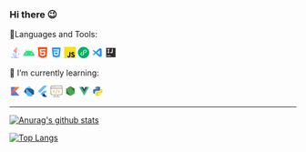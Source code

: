 ### Hi there 😉
<!--
**Dianian/Dianian** is a ✨ _special_ ✨ repository because its `README.md` (this file) appears on your GitHub profile.

Here are some ideas to get you started:

- 🔭 I’m currently working on ...
- 🌱 I’m currently learning ...
- 👯 I’m looking to collaborate on ...
- 🤔 I’m looking for help with ...
- 💬 Ask me about ...
- 📫 How to reach me: ...
- 😄 Pronouns: ...
- ⚡ Fun fact: ...
-->
🔭Languages and Tools:   
   
<code><img height="20" src="https://github.com/Dianian/Dianian/blob/master/icon/java.png"></code>
<code><img height="20" src="https://github.com/Dianian/Dianian/blob/master/icon/android.png"></code>
<code><img height="20" src="https://github.com/Dianian/Dianian/blob/master/icon/html.png"></code>
<code><img height="20" src="https://github.com/Dianian/Dianian/blob/master/icon/css.png"></code>
<code><img height="20" src="https://github.com/Dianian/Dianian/blob/master/icon/js.png"></code>
<code><img height="20" src="https://github.com/Dianian/Dianian/blob/master/icon/miniprogram.png"></code>
<code><img height="20" src="https://github.com/Dianian/Dianian/blob/master/icon/vscode.png"></code>
<code><img height="20" src="https://github.com/Dianian/Dianian/blob/master/icon/idea.png"></code>   
   
🌱 I’m currently learning:   
   
<code><img height="20" src="https://github.com/Dianian/Dianian/blob/master/icon/kotlin.png"></code> 
<code><img height="20" src="https://github.com/Dianian/Dianian/blob/master/icon/dart.png"></code> 
<code><img height="20" src="https://github.com/Dianian/Dianian/blob/master/icon/flutter.png"></code> 
<code><img height="20" src="https://github.com/Dianian/Dianian/blob/master/icon/javaweb.png"></code> 
<code><img height="20" src="https://github.com/Dianian/Dianian/blob/master/icon/node.png"></code> 
<code><img height="20" src="https://github.com/Dianian/Dianian/blob/master/icon/Vue.png"></code> 
<code><img height="20" src="https://github.com/Dianian/Dianian/blob/master/icon/python.png"></code>   
   
---
   
[![Anurag's github stats](https://github-readme-stats.vercel.app/api?username=Dianian&show_icons=true)](https://github.com/anuraghazra/github-readme-stats)   
   
[![Top Langs](https://github-readme-stats.vercel.app/api/top-langs/?username=Dianian)](https://github.com/anuraghazra/github-readme-stats) 
 

